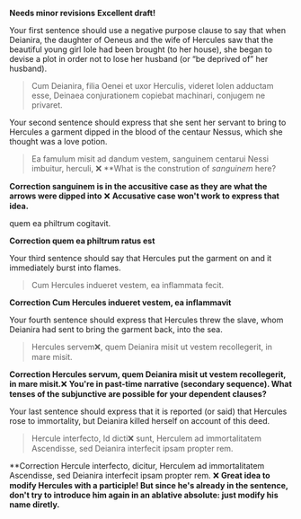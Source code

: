 **Needs minor revisions**
**Excellent draft!**


Your first sentence should use a negative purpose clause to say that when Deianira, the daughter of Oeneus and the wife of Hercules saw that the beautiful young girl Iole had been brought (to her house), she began to devise a plot in order not to lose her husband (or “be deprived of” her husband).

>Cum Deianira, filia Oenei et uxor Herculis, videret Iolen adductam esse, Deinaea conjurationem copiebat machinari, conjugem ne privaret.

Your second sentence should express that she sent her servant to bring to Hercules a garment dipped in the blood of the centaur Nessus, which she thought was a love potion.

>Ea famulum misit ad dandum vestem, 
sanguinem centarui Nessi imbuitur, herculi, ❌ **What is the constrution of *sanguinem* here? 

**Correction  sanguinem is in the accusitive case as they are what the arrows were dipped into**   ❌ **Accusative case won't work to express that idea.**


quem ea philtrum cogitavit. 

**Correction quem ea philtrum ratus est**


Your third sentence should say that Hercules put the garment on and it immediately burst into flames.

>Cum Hercules indueret vestem, ea inflammata fecit.

**Correction Cum Hercules indueret vestem, ea inflammavit**


Your fourth sentence should express that Hercules threw the slave, whom Deianira had sent to bring the garment back, into the sea.

>Hercules servem❌, quem Deianira misit ut vestem recollegerit, in mare misit.

**Correction Hercules servum, quem Deianira misit ut vestem recollegerit, in mare misit.**❌ **You're in past-time narrative (secondary sequence).  What tenses of the subjunctive are possible for your dependent clauses?**

Your last sentence should express that it is reported (or said) that Hercules rose to immortality, but Deianira killed herself on account of this deed.

>Hercule interfecto, Id dicti❌  sunt, Herculem ad immortalitatem Ascendisse, sed Deianira interfecit ipsam propter rem.

**Correction Hercule interfecto, dicitur, Herculem ad immortalitatem Ascendisse, sed Deianira interfecit ipsam propter rem. ❌ **Great idea to modify Hercules with a participle!  But since he's already in the sentence, don't try to introduce him again in an ablative absolute:  just modify his name diretly.**

